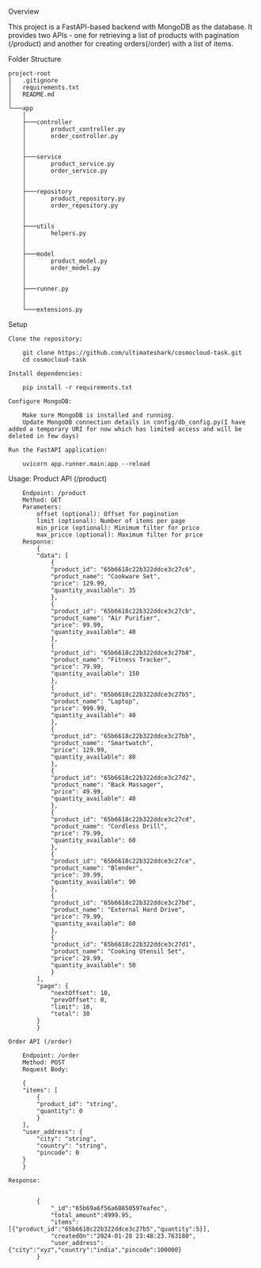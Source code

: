 Overview

This project is a FastAPI-based backend with MongoDB as the database. It provides two APIs - one for retrieving a list of products with pagination (/product) and another for creating orders(/order) with a list of items.

Folder Structure


    project-root
    │   .gitignore
    │   requirements.txt
    │   README.md
    │
    └───app
        │
        ├───controller
        │       product_controller.py
        │       order_controller.py
        │     
        │
        ├───service
        │       product_service.py
        │       order_service.py
        │       
        │
        ├───repository
        │       product_repository.py
        │       order_repository.py
        │       
        │
        ├───utils
        │       helpers.py
        │       
        │
        ├───model
        │       product_model.py
        │       order_model.py
        │       
        │
        ├───runner.py
        │       
        │
        └───extensions.py

Setup

    Clone the repository:

        git clone https://github.com/ultimateshark/cosmocloud-task.git
        cd cosmocloud-task

    Install dependencies:

        pip install -r requirements.txt

    Configure MongoDB:

        Make sure MongoDB is installed and running.
        Update MongoDB connection details in config/db_config.py(I have added a temporary URI for now which has limited access and will be deleted in few days)

    Run the FastAPI application:

        uvicorn app.runner.main:app --reload

Usage:
    Product API (/product)

        Endpoint: /product
        Method: GET
        Parameters:
            offset (optional): Offset for pagination
            limit (optional): Number of items per page
            min_price (optional): Minimum filter for price
            max_pricce (optional): Maximum filter for price
        Response: 
            {
            "data": [
                {
                "product_id": "65b6618c22b322ddce3c27c6",
                "product_name": "Cookware Set",
                "price": 129.99,
                "quantity_available": 35
                },
                {
                "product_id": "65b6618c22b322ddce3c27cb",
                "product_name": "Air Purifier",
                "price": 99.99,
                "quantity_available": 40
                },
                {
                "product_id": "65b6618c22b322ddce3c27b8",
                "product_name": "Fitness Tracker",
                "price": 79.99,
                "quantity_available": 150
                },
                {
                "product_id": "65b6618c22b322ddce3c27b5",
                "product_name": "Laptop",
                "price": 999.99,
                "quantity_available": 40
                },
                {
                "product_id": "65b6618c22b322ddce3c27bb",
                "product_name": "Smartwatch",
                "price": 129.99,
                "quantity_available": 80
                },
                {
                "product_id": "65b6618c22b322ddce3c27d2",
                "product_name": "Back Massager",
                "price": 49.99,
                "quantity_available": 40
                },
                {
                "product_id": "65b6618c22b322ddce3c27cd",
                "product_name": "Cordless Drill",
                "price": 79.99,
                "quantity_available": 60
                },
                {
                "product_id": "65b6618c22b322ddce3c27ce",
                "product_name": "Blender",
                "price": 39.99,
                "quantity_available": 90
                },
                {
                "product_id": "65b6618c22b322ddce3c27bd",
                "product_name": "External Hard Drive",
                "price": 79.99,
                "quantity_available": 60
                },
                {
                "product_id": "65b6618c22b322ddce3c27d1",
                "product_name": "Cooking Utensil Set",
                "price": 29.99,
                "quantity_available": 50
                }
            ],
            "page": {
                "nextOffset": 10,
                "prevOffset": 0,
                "limit": 10,
                "total": 30
            }
            }

    Order API (/order)

        Endpoint: /order
        Method: POST
        Request Body:

        {
        "items": [
            {
            "product_id": "string",
            "quantity": 0
            }
        ],
        "user_address": {
            "city": "string",
            "country": "string",
            "pincode": 0
        }
        }

    Response:


            {
                "_id":"65b69a6f56a60850597eafec",
                "total_amount":4999.95,
                "items":[{"product_id":"65b6618c22b322ddce3c27b5","quantity":5}],
                "createdOn":"2024-01-28 23:48:23.763180",
                "user_address":{"city":"xyz","country":"india","pincode":100000}
            }
